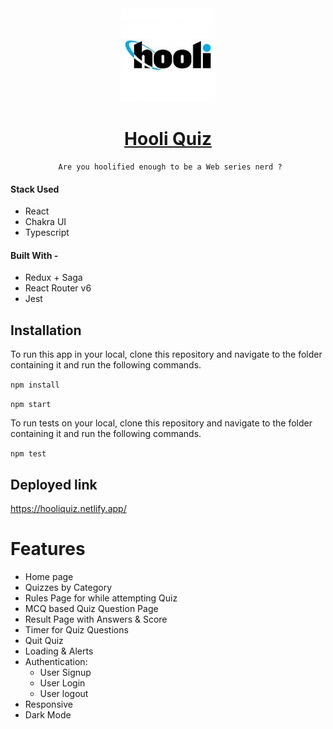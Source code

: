 <div align="center">
  <img src="public/logo192.png" width="150" title="App Logo">

   # [Hooli Quiz](https://hooliquiz.netlify.app/)
     Are you hoolified enough to be a Web series nerd ?
</div>

#### Stack Used

- React
- Chakra UI
- Typescript

#### Built With -

- Redux + Saga
- React Router v6
- Jest

## Installation

To run this app in your local, clone this repository and navigate to the folder containing it and run the following commands.

`npm install`

`npm start`

To run tests on your local, clone this repository and navigate to the folder containing it and run the following commands.

`npm test`

## Deployed link

https://hooliquiz.netlify.app/

# Features

- Home page
- Quizzes by Category
- Rules Page for while attempting Quiz
- MCQ based Quiz Question Page
- Result Page with Answers & Score
- Timer for Quiz Questions
- Quit Quiz
- Loading & Alerts
- Authentication: 
    - User Signup 
    - User Login
    - User logout
- Responsive
- Dark Mode
